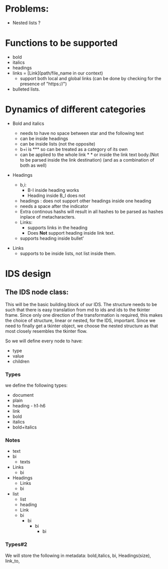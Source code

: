 # Problems:
- Nested lists ?

# Functions to be supported
* bold
* italics
* headings
* links = [Link](path/file_name in our context) 
    - support both local and global links (can be done by checking for the presence of "https://")
* bulleted lists.

# Dynamics of different categories
* Bold and italics
    * needs to have no space between star and the following text
    * can be inside headings
    * can be inside lists (not the opposite)
    - b+i is *** so can be treated as a category of its own
    - can be applied to the whole link * []() * or inside the link text body.(Not to be parsed inside the link destination) (and as a combination of both as well)


* Headings 
    -  b,i:
       -  B-I inside heading works
       -  Heading inside B_I does not
    -  headings :  does not support other headings inside one heading
    -  needs a space after the indicator
    -  Extra continous hashs will result in all hashes to be parsed as hashes inplace of metacharacters.
    -  Links: 
       -  supports links in the heading
       -  Does **Not** support heading inside link text.
   - supports heading inside bullet'
- Links
  - supports to be inside lists, not list inside them.
  

# IDS design
## The IDS node class:
This will be the basic building block of our IDS. The structure needs to be such that there is easy translation from md to ids and ids to the tkinter frame. Since only one direction of the transformation is required, this makes the choice of structure, linear or nested, for the IDS, important. Since we need to finally get a tkinter object, we choose the nested structure as that most closely resembles the tkinter flow.

So we will define every node to have:
- type
- value
- children
  
### Types
we define the following types:
- document
-  plain
- heading - h1-h6
- link
- bold
- italics
- bold+italics 

### Notes
- text
- bi
  - texts
- Links
  - bi
- Headings
  - Links
  - bi
- list
  - list
  - heading 
  - Link
  - bi
    - bi
      - bi  
        - bi

### Types#2
We will store the following in metadata:
    bold,italics, bi, Headings(size), link_to,